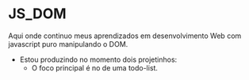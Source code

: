 # JS_DOM
Aqui onde continuo meus aprendizados em desenvolvimento Web com javascript puro manipulando o DOM.

* Estou produzindo no momento dois projetinhos:
  - O foco principal é no de uma todo-list.
  

